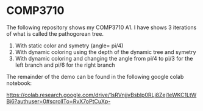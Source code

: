 # COMP3710

The following repository shows my COMP3710 A1. 
I have shows 3 iterations of what is called the pathogorean tree. 
1. With static color and symetry (angle= pi/4) 
2. With dynamic coloring using the depth of the dynamic tree and symetry 
3. With dynamic coloring and changing the angle from pi/4 to pi/3 for the left 
branch and pi/6 for the right branch

The remainder of the demo can be found in the following google colab notebook:

https://colab.research.google.com/drive/1sRVnjjvBsblp0RLj8Zej1eWKC1LtWBi6?authuser=0#scrollTo=RvX7oPtCuXp-

